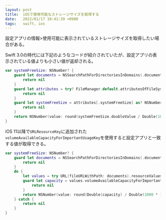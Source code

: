 ```yaml
---
layout: post
title:  iOSで使用可能なストレージサイズを取得する
date:   2022/01/17 10:41:39 +0900
tags:   swift, ios
---
```


設定アプリの情報>使用可能に表示されているストレージサイズを取得したい場合がある。

Swift 3.0の時代には下記のようなコードが紹介されていたが、設定アプリの表示されている値よりも小さい値が返却される。

```swift
var systemFreeSize: NSNumber? {
    guard let documents = NSSearchPathForDirectoriesInDomains(.documentDirectory, .userDomainMask, true).first else {
        return nil
    }
    guard let attributes = try? FileManager.default.attributesOfFileSystem(forPath: documents) else {
        return nil
    }
    guard let systemFreeSize = attributes[.systemFreeSize] as? NSNumber else {
        return nil
    }
    return NSNumber(value: round(systemFreeSize.doubleValue / Double(1000 * 1000 * 1000) * 100) / 100)
}
```

iOS 11以降で`URLResourceKey`に追加された`volumeAvailableCapacityForImportantUsageKey`を使用すると設定アプリと一致する値が取得できる。

```swift
var systemFreeSize: NSNumber? {
    guard let documents = NSSearchPathForDirectoriesInDomains(.documentDirectory, .userDomainMask, true).first else {
        return nil
    }
    do {
        let values = try URL(fileURLWithPath: documents).resourceValues(forKeys: [.volumeAvailableCapacityForImportantUsageKey])
        guard let capacity = values.volumeAvailableCapacityForImportantUsage else {
            return nil
        }
        return NSNumber(value: round(Double(capacity) / Double(1000 * 1000 * 1000) * 100) / 100)
    } catch {
        return nil
    }
}
```
